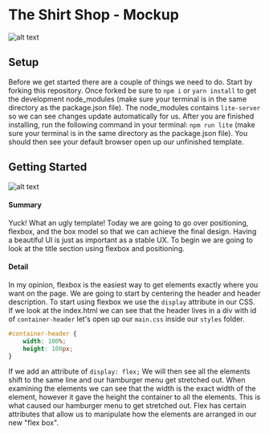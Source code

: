 # The Shirt Shop - Mockup

![alt text](https://github.com/j-lemire/DevMtn-CSS-Store/blob/master/readme/finished.png "Finished Template")

## Setup
Before we get started there are a couple of things we need to do. Start by forking this repository. Once forked be sure to `npm i` or `yarn install` to get the development node_modules (make sure your terminal is in the same directory as the package.json file). The node_modules contains `lite-server` so we can see changes update automatically for us. After you are finished installing, run the following command in your terminal: `npm run lite` (make sure your terminal is in the same directory as the package.json file). You should then see your default browser open up our unfinished template.

## Getting Started
![alt text](https://github.com/j-lemire/DevMtn-CSS-Store/blob/master/readme/unfinished.png "Unfinished Template")
#### Summary
Yuck! What an ugly template! Today we are going to go over positioning, flexbox, and the box model so that we can achieve the final design. Having a beautiful UI is just as important as a stable UX. To begin we are going to look at the title section using flexbox and positioning.
#### Detail
In my opinion, flexbox is the easiest way to get elements exactly where you want on the page. We are going to start by centering the header and header description. To start using flexbox we use the `display` attribute in our CSS. 
If we look at the index.html we can see that the header lives in a div with id of `container-header` let's open up our `main.css` inside our `styles` folder.
```css
#container-header {
	width: 100%;
	height: 100px;
}
```
If we add an attribute of `display: flex;` We will then see all the elements shift to the same line and our hamburger menu get stretched out. When examining the elements we can see that the width is the exact width of the element, however it gave the height the container to all the elements. This is what caused our hamburger menu to get stretched out. Flex has certain attributes that allow us to manipulate how the elements are arranged in our new "flex box".